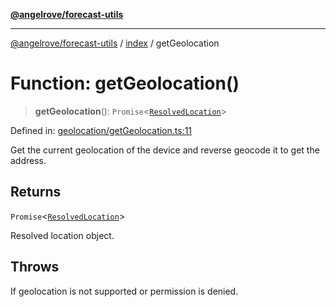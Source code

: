 [**@angelrove/forecast-utils**](../../README.md)

***

[@angelrove/forecast-utils](../../modules.md) / [index](../README.md) / getGeolocation

# Function: getGeolocation()

> **getGeolocation**(): `Promise`\<[`ResolvedLocation`](../../Geolocation/type-aliases/ResolvedLocation.md)\>

Defined in: [geolocation/getGeolocation.ts:11](https://github.com/angelrove/forecast-utils/blob/24fb242ac959e4d78950a4cc0b4469220f80b468/src/geolocation/getGeolocation.ts#L11)

Get the current geolocation of the device and reverse geocode it to get the address.

## Returns

`Promise`\<[`ResolvedLocation`](../../Geolocation/type-aliases/ResolvedLocation.md)\>

Resolved location object.

## Throws

If geolocation is not supported or permission is denied.
